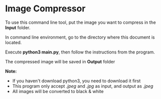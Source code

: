 # Image Compressor
To use this command line tool, put the image you want to compress in the **Input** folder.

In command line environment, go to the directory where this document is located.

Execute **python3 main.py**, then follow the instructions from the program.

The compressed image will be saved in **Output** folder

**Note:** 
  * If you haven't download python3, you need to download it first
  * This program only accept *.jpeg* and *.jpg* as input, and output as *.jpeg*
  * All images will be converted to black & white
